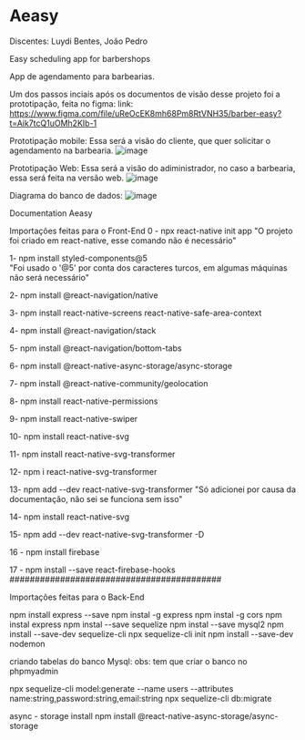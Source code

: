 # Aeasy

Discentes: Luydi Bentes, João Pedro
       
Easy scheduling app for barbershops

App de agendamento para barbearias.

Um dos passos inciais após os documentos de visão desse projeto foi a prototipação, feita no figma:
link: https://www.figma.com/file/uReOcEK8mh68Pm8RtVNH35/barber-easy?t=Aik7tcQ1uOMh2KIb-1

Prototipação mobile: Essa será a visão do cliente, que quer solicitar o agendamento na barbearia.
![image](https://user-images.githubusercontent.com/81865020/234394493-75ab8f57-aadb-46d9-aca9-99911e079d1d.png)

Prototipação Web: Essa será a visão do adiministrador, no caso a barbearia, essa será feita na versão web.
![image](https://user-images.githubusercontent.com/81865020/234394822-79a51a68-6d25-4f04-8954-ec280bd2366b.png)

Diagrama do banco de dados:
![image](https://user-images.githubusercontent.com/81865020/234395281-09446eaa-d03c-4daf-bb10-b24f0c11c911.png)

Documentation Aeasy

Importações feitas para o Front-End
0 - npx react-native init app
"O projeto foi criado em react-native, esse comando não é necessário"

1- npm install styled-components@5    
"Foi usado o '@5' por conta dos caracteres turcos, em algumas máquinas não será necessário"

2- npm install @react-navigation/native

3- npm install react-native-screens react-native-safe-area-context

4- npm install @react-navigation/stack

5- npm install @react-navigation/bottom-tabs

6- npm install @react-native-async-storage/async-storage

7- npm install @react-native-community/geolocation

8- npm install react-native-permissions

9- npm install react-native-swiper

10- npm install react-native-svg

11- npm install react-native-svg-transformer

12- npm i react-native-svg-transformer

13- npm add --dev react-native-svg-transformer
"Só adicionei por causa da documentação, não sei se funciona sem isso"

14- npm install react-native-svg

15- npm add --dev react-native-svg-transformer -D

16 - npm install firebase

17 - npm install --save react-firebase-hooks
##########################################

Importações feitas para o Back-End

npm install express --save
npm instal -g express
npm instal -g cors
npm instal express
npm instal --save sequelize
npm instal --save mysql2
npm install --save-dev sequelize-cli
npx sequelize-cli init
npm install --save-dev nodemon

criando tabelas do banco Mysql:
obs: tem que criar o banco no phpmyadmin

npx sequelize-cli model:generate --name users --attributes name:string,password:string,email:string
npx sequelize-cli db:migrate

async - storage install
npm install @react-native-async-storage/async-storage